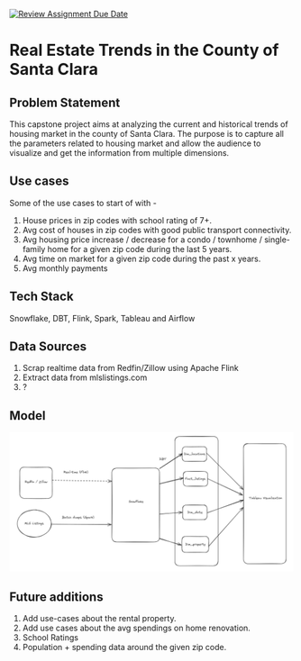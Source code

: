 [![Review Assignment Due Date](https://classroom.github.com/assets/deadline-readme-button-24ddc0f5d75046c5622901739e7c5dd533143b0c8e959d652212380cedb1ea36.svg)](https://classroom.github.com/a/1lXY_Wlg)

# Real Estate Trends in the County of Santa Clara

## Problem Statement
This capstone project aims at analyzing the current and historical trends of housing market in the county of Santa Clara. The purpose is to capture all the parameters related to housing market and allow the audience to visualize and get the information from multiple dimensions.

## Use cases
Some of the use cases to start of with -

1. House prices in zip codes with school rating of 7+.
2. Avg cost of houses in zip codes with good public transport connectivity.
3. Avg housing price increase / decrease for a condo / townhome / single-family home for a given zip code during the last 5 years.
4. Avg time on market for a given zip code during the past x years.
5. Avg monthly payments

## Tech Stack
Snowflake, DBT, Flink, Spark, Tableau and Airflow

## Data Sources
1. Scrap realtime data from Redfin/Zillow using Apache Flink
2. Extract data from mlslistings.com
3. ?

## Model
![image info](./model.png)
## Future additions
1. Add use-cases about the rental property.
2. Add use cases about the avg spendings on home renovation.
3. School Ratings
4. Population + spending data around the given zip code.